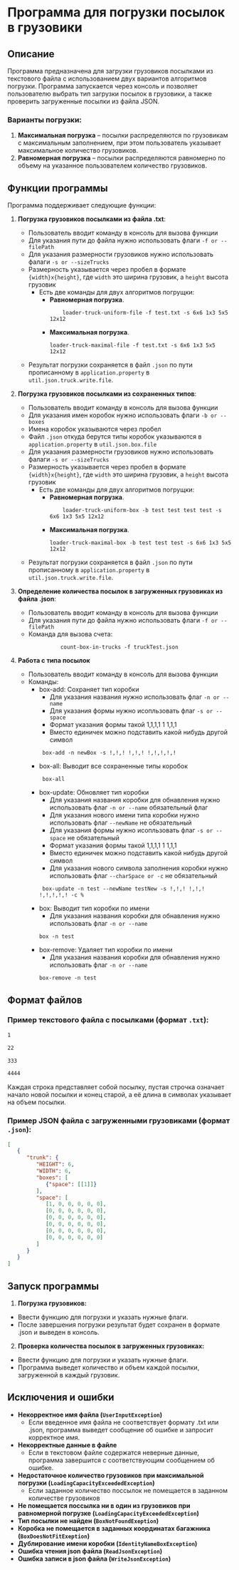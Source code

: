 # Программа для погрузки посылок в грузовики

## Описание

Программа предназначена для загрузки грузовиков посылками из текстового файла с использованием двух вариантов алгоритмов погрузки. Программа запускается через консоль и позволяет пользователю выбрать тип загрузки посылок в грузовики, а также проверить загруженные посылки из файла JSON.

### Варианты погрузки:
1. **Максимальная погрузка** – посылки распределяются по грузовикам с максимальным заполнением, при этом пользователь указывает максимальное количество грузовиков.
2. **Равномерная погрузка** – посылки распределяются равномерно по объему на указанное пользователем количество грузовиков.

## Функции программы

Программа поддерживает следующие функции:

1. **Погрузка грузовиков посылками из файла .txt**:
    - Пользователь вводит команду в консоль для вызова функции
    - Для указания пути до файла нужно использовать флаги `-f or --filePath`
    - Для указания размерности грузовиков нужно использовать фалаги `-s or --sizeTrucks`
    - Размерность указывается через пробел в формате `{width}x{height}`, где `width` это ширина грузовик,
      а ```height``` высота грузовик
      - Есть две команды для двух алгоритмов погрущки:
          - **Равномерная погрузка**.
            ```shell
                loader-truck-uniform-file -f test.txt -s 6x6 1x3 5x5 12x12
            ```
          - **Максимальная погрузка**.
            ```shell
            loader-truck-maximal-file -f test.txt -s 6x6 1x3 5x5 12x12
            ```
    - Результат погрузки сохраняется в файл `.json` по пути прописанному в `application.property` в `util.json.truck.write.file`.
   
2. **Погрузка грузовиков посылками из сохраненных типов**:
    - Пользователь вводит команду в консоль для вызова функции
    - Для указания имен коробок нужно использовать флаги `-b or --boxes`
    - Имена коробок указываются через пробел
    - Файл `.json` откуда берутся типы коробок указываются в `application.property` в `util.json.box.file`
    - Для указания размерности грузовиков нужно использовать фалаги `-s or --sizeTrucks`
    - Размерность указывается через пробел в формате `{width}x{height}`, где `width` это ширина грузовик,
      а ```height``` высота грузовик
        - Есть две команды для двух алгоритмов погрущки:
            - **Равномерная погрузка**.
              ```shell
                  loader-truck-uniform-box -b test test test test -s 6x6 1x3 5x5 12x12
              ```
            - **Максимальная погрузка**.
              ```shell
              loader-truck-maximal-box -b test test test -s 6x6 1x3 5x5 12x12
              ```
    - Результат погрузки сохраняется в файл `.json` по пути прописанному в `application.property` в `util.json.truck.write.file`.
   
3. **Определение количества посылок в загруженных грузовиках из файла .json**:
    - Пользователь вводит команду в консоль для вызова функции
    - Для указания пути до файла нужно использовать флаги `-f or --filePath`
    - Команда для вызова счета:
      ```shell
                count-box-in-trucks -f truckTest.json
      ```

4. **Работа с типа посылок**
   - Пользователь вводит команду в консоль для вызова функции
   - Команды:
     - box-add: Сохраняет тип коробки
       - Для указания названия нужно использовать флаг `-n or --name`
       - Для указания формы нужно исопльзовать флаг `-s or --space`
       - Формат указания формы такой 1,1,1,1 1 1,1,1
       - Вместо единичек можно подставить какой нибудь другой символ
       ```shell
        box-add -n newBox -s !,!,! !,!,! !,!,!,!,!
       ```
     - box-all: Выводит все сохраненные типы коробок
       ```shell
        box-all
       ```
     - box-update: Обновляет тип коробки
       - Для указания названия коробки для обнавления нужно использовать флаг `-n or --name` обязательный флаг
       - Для указания нового имени типа коробки нужно использовать флаг `--newName` не обязательный
       - Для указания формы нужно исопльзовать флаг `-s or --space` не обязательный
       - Формат указания формы такой 1,1,1,1 1 1,1,1
       - Вместо единичек можно подставить какой нибудь другой символ
       - Для указания нового символа заполнения коробки нужно использовать флаг `--charSpace or -c` не обязательный
       ```shell
        box-update -n test --newName testNew -s !,!,! !,!,! !,!,!,!,! -c %
       ```
     - box: Выводит тип коробки по имени
       - Для указания названия коробки для обнавления нужно использовать флаг `-n or --name`
       ```shell
       box -n test
       ```
     - box-remove: Удаляет тип коробки по имени
       - Для указания названия коробки для обнавления нужно использовать флаг `-n or --name`
       ```shell
       box-remove -n test
       ```

## Формат файлов

### Пример текстового файла с посылками (формат `.txt`):
```txt
1

22

333

4444
```
Каждая строка представляет собой посылку, пустая строчка означает начало новой посылки и конец старой, а её длина в символах указывает на объем посылки.

### Пример JSON файла с загруженными грузовиками (формат `.json`):
```json
[
   {
      "trunk": {
         "HEIGHT": 6,
         "WIDTH": 6,
         "boxes": [
            {"space": [[1]]}
         ],
         "space": [
            [1, 0, 0, 0, 0, 0],
            [0, 0, 0, 0, 0, 0],
            [0, 0, 0, 0, 0, 0],
            [0, 0, 0, 0, 0, 0],
            [0, 0, 0, 0, 0, 0],
            [0, 0, 0, 0, 0, 0]
         ]
      }
   }
]
```

## Запуск программы
1. **Погрузка грузовиков:**
- Ввести функцию для погрузки и указать нужные флаги.
- После завершения погрузки результат будет сохранен в формате .json и выведен в консоль.

2. **Проверка количества посылок в загруженных грузовиках:**

- Ввести функцию для погрузки и указать нужные флаги.
- Программа выведет количество и объем каждой посылки, загруженной в каждый грузовик.
## Исключения и ошибки
- **Некорректное имя файла (```UserInputException```)**
  + Если введенное имя файла не соответствует формату .txt или .json, программа выведет сообщение об ошибке и запросит корректное имя.
- **Некорректные данные в файле**
   + Если в текстовом файле содержатся неверные данные, программа завершится с соответствующим сообщением об ошибке.
- **Недостаточное количество грузовиков при максимальной погрузки (```LoadingCapacityExceededException```)**
  + Если заданное количество поссылок не помещается в заданном количестве грузовиков
- **Не помещается поссылка ни в один из грузовиков при равномерной погрузке (```LoadingCapacityExceededException```)**
- **Тип посылки не найден (```BoxNotFoundExeption```)**
- **Коробка не помещается в заданных координатах багажника (```BoxDoesNotFitExeption```)**
- **Дублирование имени коробки (```IdentityNameBoxException```)**
- **Ошибка чтения json файла (```ReadJsonException```)**
- **Ошибка записи в json файла (```WriteJsonException```)**
